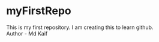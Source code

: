 # myFirstRepo
This is my first repository. I am creating this to learn github.
<br>
Author - Md Kaif

